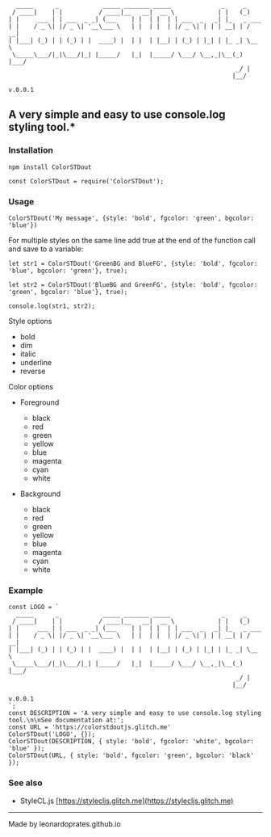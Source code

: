 ```
  _____      _            _____ _______ _____              _     _       
 / ____|    | |          / ____|__   __|  __ \            | |   (_)      
| |     ___ | | ___  _ _| (___    | |  | |  | | ___  _   _| |_   _ ___   
| |    / _ \| |/ _ \| '__\___ \   | |  | |  | |/ _ \| | | | __| | / __|  
| |___| (_) | | (_) | |  ____) |  | |  | |__| | (_) | |_| | |_ _| \__ \  
 \_____\___/|_|\___/|_| |_____/   |_|  |_____/ \___/ \__,_|\__(_) |___/  
                                                               _/ |      
                                                              |__/       
                                                                v.0.0.1
```

## A very simple and easy to use console.log styling tool.*

### Installation

`npm install ColorSTDout`

`const ColorSTDout = require('ColorSTDout');`

### Usage
`ColorSTDout('My message', {style: 'bold', fgcolor: 'green', bgcolor: 'blue'})`

For multiple styles on the same line add true at the end of the function call and save to a variable:

`let str1 = ColorSTDout('GreenBG and BlueFG', {style: 'bold', fgcolor: 'blue', bgcolor: 'green'}, true);`

`let str2 = ColorSTDout('BlueBG and GreenFG', {style: 'bold', fgcolor: 'green', bgcolor: 'blue'}, true);`

`console.log(str1, str2);`

Style options
- bold
- dim
- italic
- underline
- reverse

Color options
 - Foreground
    - black
    - red
    - green
    - yellow
    - blue
    - magenta
    - cyan
    - white

- Background
    - black
    - red
    - green
    - yellow
    - blue
    - magenta
    - cyan
    - white

### Example

```
const LOGO = `
  _____      _            _____ _______ _____              _     _     
 / ____|    | |          / ____|__   __|  __ \            | |   (_)    
| |     ___ | | ___  _ _| (___    | |  | |  | | ___  _   _| |_   _ ___ 
| |    / _ \| |/ _ \| '__\___ \   | |  | |  | |/ _ \| | | | __| | / __|
| |___| (_) | | (_) | |  ____) |  | |  | |__| | (_) | |_| | |_ _| \__ \
 \_____\___/|_|\___/|_| |_____/   |_|  |_____/ \___/ \__,_|\__(_) |___/
                                                               _/ |    
                                                              |__/     
                                                                v.0.0.1
`;
const DESCRIPTION = 'A very simple and easy to use console.log styling tool.\n\nSee documentation at:';
const URL = 'https://colorstdoutjs.glitch.me'
ColorSTDout('LOGO', {});
ColorSTDout(DESCRIPTION, { style: 'bold', fgcolor: 'white', bgcolor: 'blue' });
ColorSTDout(URL, { style: 'bold', fgcolor: 'green', bgcolor: 'black' });
```

### See also

- StyleCL.js [https://stylecljs.glitch.me](https://stylecljs.glitch.me)


---

Made by leonardoprates.github.io

